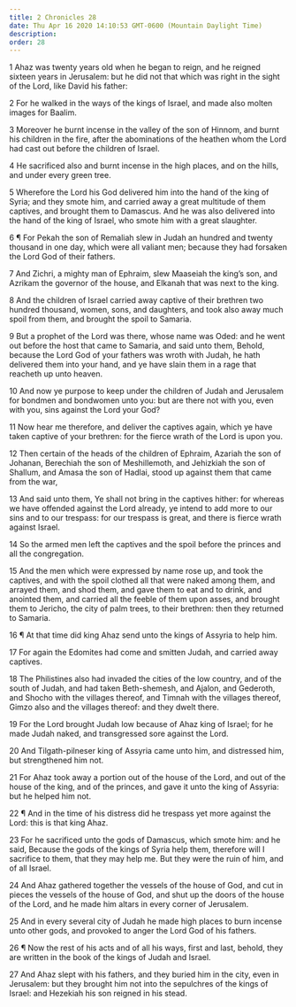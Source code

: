 ```yaml
---
title: 2 Chronicles 28
date: Thu Apr 16 2020 14:10:53 GMT-0600 (Mountain Daylight Time)
description: 
order: 28
---
```


<p>
  1 Ahaz was twenty years old when he began to reign, and he reigned sixteen
  years in Jerusalem: but he did not that which was right in the sight of the
  Lord, like David his father:
</p>
<p>
  2 For he walked in the ways of the kings of Israel, and made also molten
  images for Baalim.
</p>
<p>
  3 Moreover he burnt incense in the valley of the son of Hinnom, and burnt his
  children in the fire, after the abominations of the heathen whom the Lord had
  cast out before the children of Israel.
</p>
<p>
  4 He sacrificed also and burnt incense in the high places, and on the hills,
  and under every green tree.
</p>
<p>
  5 Wherefore the Lord his God delivered him into the hand of the king of Syria;
  and they smote him, and carried away a great multitude of them captives, and
  brought them to Damascus. And he was also delivered into the hand of the king
  of Israel, who smote him with a great slaughter.
</p>
<p>
  6 &#xB6; For Pekah the son of Remaliah slew in Judah an hundred and twenty
  thousand in one day, which were all valiant men; because they had forsaken the
  Lord God of their fathers.
</p>
<p>
  7 And Zichri, a mighty man of Ephraim, slew Maaseiah the king&#x2019;s son,
  and Azrikam the governor of the house, and Elkanah that was next to the king.
</p>
<p>
  8 And the children of Israel carried away captive of their brethren two
  hundred thousand, women, sons, and daughters, and took also away much spoil
  from them, and brought the spoil to Samaria.
</p>
<p>
  9 But a prophet of the Lord was there, whose name was Oded: and he went out
  before the host that came to Samaria, and said unto them, Behold, because the
  Lord God of your fathers was wroth with Judah, he hath delivered them into
  your hand, and ye have slain them in a rage that reacheth up unto heaven.
</p>
<p>
  10 And now ye purpose to keep under the children of Judah and Jerusalem for
  bondmen and bondwomen unto you: but are there not with you, even with you,
  sins against the Lord your God?
</p>
<p>
  11 Now hear me therefore, and deliver the captives again, which ye have taken
  captive of your brethren: for the fierce wrath of the Lord is upon you.
</p>
<p>
  12 Then certain of the heads of the children of Ephraim, Azariah the son of
  Johanan, Berechiah the son of Meshillemoth, and Jehizkiah the son of Shallum,
  and Amasa the son of Hadlai, stood up against them that came from the war,
</p>
<p>
  13 And said unto them, Ye shall not bring in the captives hither: for whereas
  we have offended against the Lord already, ye intend to add more to our sins
  and to our trespass: for our trespass is great, and there is fierce wrath
  against Israel.
</p>
<p>
  14 So the armed men left the captives and the spoil before the princes and all
  the congregation.
</p>
<p>
  15 And the men which were expressed by name rose up, and took the captives,
  and with the spoil clothed all that were naked among them, and arrayed them,
  and shod them, and gave them to eat and to drink, and anointed them, and
  carried all the feeble of them upon asses, and brought them to Jericho, the
  city of palm trees, to their brethren: then they returned to Samaria.
</p>
<p>
  16 &#xB6; At that time did king Ahaz send unto the kings of Assyria to help
  him.
</p>
<p>
  17 For again the Edomites had come and smitten Judah, and carried away
  captives.
</p>
<p>
  18 The Philistines also had invaded the cities of the low country, and of the
  south of Judah, and had taken Beth-shemesh, and Ajalon, and Gederoth, and
  Shocho with the villages thereof, and Timnah with the villages thereof, Gimzo
  also and the villages thereof: and they dwelt there.
</p>
<p>
  19 For the Lord brought Judah low because of Ahaz king of Israel; for he made
  Judah naked, and transgressed sore against the Lord.
</p>
<p>
  20 And Tilgath-pilneser king of Assyria came unto him, and distressed him, but
  strengthened him not.
</p>
<p>
  21 For Ahaz took away a portion out of the house of the Lord, and out of the
  house of the king, and of the princes, and gave it unto the king of Assyria:
  but he helped him not.
</p>
<p>
  22 &#xB6; And in the time of his distress did he trespass yet more against the
  Lord: this is that king Ahaz.
</p>
<p>
  23 For he sacrificed unto the gods of Damascus, which smote him: and he said,
  Because the gods of the kings of Syria help them, therefore will I sacrifice
  to them, that they may help me. But they were the ruin of him, and of all
  Israel.
</p>
<p>
  24 And Ahaz gathered together the vessels of the house of God, and cut in
  pieces the vessels of the house of God, and shut up the doors of the house of
  the Lord, and he made him altars in every corner of Jerusalem.
</p>
<p>
  25 And in every several city of Judah he made high places to burn incense unto
  other gods, and provoked to anger the Lord God of his fathers.
</p>
<p>
  26 &#xB6; Now the rest of his acts and of all his ways, first and last,
  behold, they are written in the book of the kings of Judah and Israel.
</p>
<p>
  27 And Ahaz slept with his fathers, and they buried him in the city, even in
  Jerusalem: but they brought him not into the sepulchres of the kings of
  Israel: and Hezekiah his son reigned in his stead.
</p>
